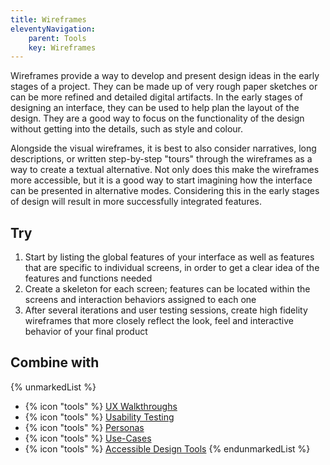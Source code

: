 ```yaml
---
title: Wireframes
eleventyNavigation:
    parent: Tools
    key: Wireframes
---
```


Wireframes provide a way to develop and present design ideas in the early stages of a project. They can be made up of
very rough paper sketches or can be more refined and detailed digital artifacts. In the early stages of designing an
interface, they can be used to help plan the layout of the design. They are a good way to focus on the functionality of
the design without getting into the details, such as style and colour.

Alongside the visual wireframes, it is best to also consider narratives, long descriptions, or written step-by-step
"tours" through the wireframes as a way to create a textual alternative. Not only does this make the wireframes more
accessible, but it is a good way to start imagining how the interface can be presented in alternative modes. Considering
this in the early stages of design will result in more successfully integrated features.

## Try

1. Start by listing the global features of your interface as well as features that are specific to individual screens,
   in order to get a clear idea of the features and functions needed
2. Create a skeleton for each screen; features can be located within the screens and interaction behaviors assigned to
   each one
3. After several iterations and user testing sessions, create high fidelity wireframes that more closely reflect the
   look, feel and interactive behavior of your final product

## Combine with

{% unmarkedList %}
* {% icon "tools" %} [UX Walkthroughs](../../tools/ux-walkthroughs/)
* {% icon "tools" %} [Usability Testing](../../tools/usability-testing/)
* {% icon "tools" %} [Personas](../../tools/personas/)
* {% icon "tools" %} [Use-Cases](../../tools/use-cases/)
* {% icon "tools" %} [Accessible Design Tools](../../tools/accessible-design-tools/)
{% endunmarkedList %}
